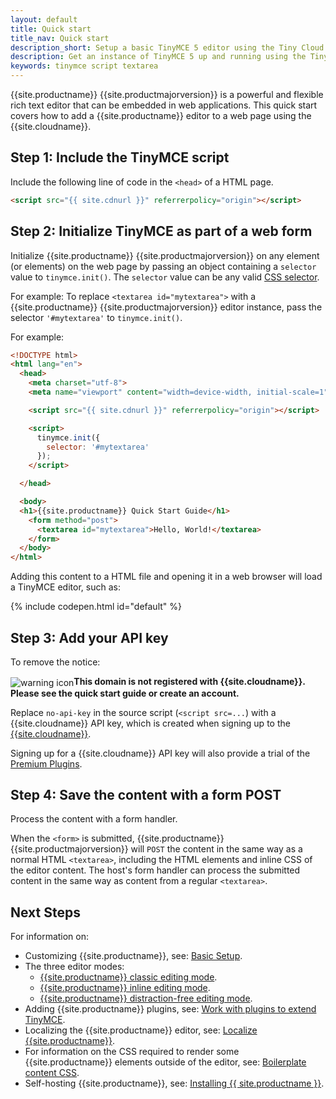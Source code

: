 ```yaml
---
layout: default
title: Quick start
title_nav: Quick start
description_short: Setup a basic TinyMCE 5 editor using the Tiny Cloud.
description: Get an instance of TinyMCE 5 up and running using the Tiny Cloud.
keywords: tinymce script textarea
---
```


{{site.productname}} {{site.productmajorversion}} is a powerful and flexible rich text editor that can be embedded in web applications. This quick start covers how to add a {{site.productname}} editor to a web page using the {{site.cloudname}}.

## Step 1: Include the TinyMCE script

Include the following line of code in the `<head>` of a HTML page.

```html
<script src="{{ site.cdnurl }}" referrerpolicy="origin"></script>
```

## Step 2: Initialize TinyMCE as part of a web form

Initialize {{site.productname}} {{site.productmajorversion}} on any element (or elements) on the web page by passing an object containing a `selector` value to `tinymce.init()`. The `selector` value can be any valid [CSS selector](https://developer.mozilla.org/en-US/docs/Web/CSS/CSS_Selectors).

For example: To replace `<textarea id="mytextarea">` with a {{site.productname}} {{site.productmajorversion}} editor instance, pass the selector `'#mytextarea'` to `tinymce.init()`.

For example:

```html
<!DOCTYPE html>
<html lang="en">
  <head>
    <meta charset="utf-8">
    <meta name="viewport" content="width=device-width, initial-scale=1">

    <script src="{{ site.cdnurl }}" referrerpolicy="origin"></script>

    <script>
      tinymce.init({
        selector: '#mytextarea'
      });
    </script>

  </head>

  <body>
  <h1>{{site.productname}} Quick Start Guide</h1>
    <form method="post">
      <textarea id="mytextarea">Hello, World!</textarea>
    </form>
  </body>
</html>
```

Adding this content to a HTML file and opening it in a web browser will load a TinyMCE editor, such as:

{% include codepen.html id="default" %}

## Step 3: Add your API key

To remove the notice:

<img alt="warning icon" src="{{ site.baseurl }}/images/icons/warning.svg" style="vertical-align:middle;"/>**This domain is not registered with {{site.cloudname}}. Please see the quick start guide or create an account.**

Replace `no-api-key` in the source script (`<script src=...`) with a {{site.cloudname}} API key, which is created when signing up to the [{{site.cloudname}}]({{site.accountsignup}}).

Signing up for a {{site.cloudname}} API key will also provide a trial of the [Premium Plugins]({{site.baseurl}}/enterprise/).

## Step 4: Save the content with a form POST
Process the content with a form handler.

When the `<form>` is submitted, {{site.productname}} {{site.productmajorversion}} will `POST` the content in the same way as a normal HTML `<textarea>`, including the HTML elements and inline CSS of the editor content. The host's form handler can process the submitted content in the same way as content from a regular `<textarea>`.

## Next Steps
For information on:

  * Customizing {{site.productname}}, see: [Basic Setup]({{site.baseurl}}/general-configuration-guide/basic-setup/).
  * The three editor modes:
    * [{{site.productname}} classic editing mode]({{site.baseurl}}/general-configuration-guide/use-tinymce-classic/).
    * [{{site.productname}} inline editing mode]({{site.baseurl}}/general-configuration-guide/use-tinymce-inline/).
    * [{{site.productname}} distraction-free editing mode]({{site.baseurl}}/general-configuration-guide/use-tinymce-distraction-free/).
  * Adding {{site.productname}} plugins, see: [Work with plugins to extend TinyMCE]({{site.baseurl}}/general-configuration-guide/work-with-plugins/).
  * Localizing the {{site.productname}} editor, see: [Localize {{site.productname}}]({{site.baseurl}}/general-configuration-guide/localize-your-language/).
  * For information on the CSS required to render some {{site.productname}} elements outside of the editor, see: [Boilerplate content CSS]({{site.baseurl}}/general-configuration-guide/boilerplate-content-css/).
  * Self-hosting {{site.productname}}, see: [Installing {{ site.productname }}]({{site.baseurl}}/general-configuration-guide/advanced-install/).
